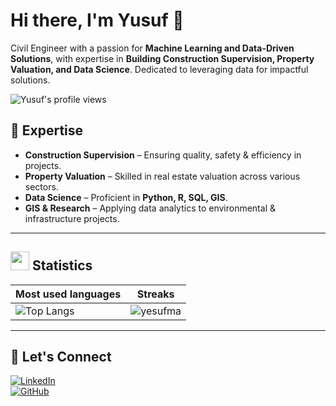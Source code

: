 # Hi there, I'm Yusuf 👋  

Civil Engineer with a passion for **Machine Learning and Data-Driven Solutions**, with expertise in **Building Construction Supervision, Property Valuation, and Data Science**. Dedicated to leveraging data for impactful solutions.  

<p align="left"> 
  <img src="https://komarev.com/ghpvc/?username=yesufma&label=Profile%20views&color=0e75b6&style=flat" alt="Yusuf's profile views" /> 
</p>  

## 🔹 Expertise  
-  **Construction Supervision** – Ensuring quality, safety & efficiency in projects.  
-  **Property Valuation** – Skilled in real estate valuation across various sectors.  
-  **Data Science** – Proficient in **Python, R, SQL, GIS**.  
-  **GIS & Research** – Applying data analytics to environmental & infrastructure projects.  

---

## <img src="https://media4.giphy.com/media/MIGbtLZoVjbl0bYbAd/giphy.gif?cid=ecf05e472t2h0i8d7dcjaoau9iqtchhr899hxmpxzzgc7lyw&rid=giphy.gif" width="30"> Statistics

| Most used languages                                                                                                                     | Streaks                                                                                       |
| ---------------------------------------------------------------------------------------------------------------------------------------- | --------------------------------------------------------------------------------------------- |
| ![Top Langs](https://github-readme-stats.vercel.app/api/top-langs?username=yesufma&border=true&layout=compact&theme=transparent&langs_count=8&hide=jupyter%20notebook,css) | ![yesufma](https://github-readme-streak-stats.herokuapp.com/?user=yesufma&theme=tokyonight&hide_border=true) |

---

## 🤝 Let's Connect  
[![LinkedIn](https://img.shields.io/badge/LinkedIn-Yusuf-blue?style=flat&logo=linkedin)](https://www.linkedin.com/in/yusufmohammednur)  
[![GitHub](https://img.shields.io/badge/GitHub-Yusuf-black?style=flat&logo=github)](https://github.com/yesufma)  
